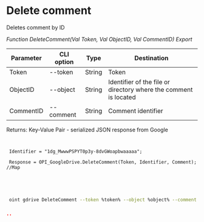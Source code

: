﻿---
sidebar_position: 4
---

# Delete comment
 Deletes comment by ID


*Function DeleteComment(Val Token, Val ObjectID, Val CommentID) Export*

 | Parameter | CLI option | Type | Destination |
 |-|-|-|-|
 | Token | --token | String | Token |
 | ObjectID | --object | String | Identifier of the file or directory where the comment is located |
 | CommentID | --comment | String | Comment identifier |

 
 Returns: Key-Value Pair - serialized JSON response from Google

```bsl title="Code example"
	
 
 Identifier = "1dg_MwwwPSPYT0p3y-8dvGWoapbwaaaaa";
 
 Response = OPI_GoogleDrive.DeleteComment(Token, Identifier, Comment); //Map
 

	
```

```sh title="CLI command example"
 
 oint gdrive DeleteComment --token %token% --object %object% --comment %comment%

```


```json title="Result"

''

```
